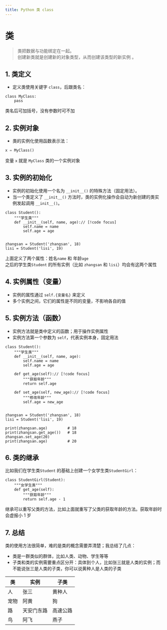 ```yaml
---
title: Python 类 class
---
```


# 类

> 类把数据与功能绑定在一起。  
> 创建新类就是创建新的对象类型，从而创建该类型的新实例 。


## 1. 类定义
- 定义类使用关键字 `class`，后跟类名：

```python{1}
class MyClass:
    pass
```

类名后可加括号，没有参数时可不加

## 2. 实例对象
- 类的实例化使用函数表示法：

```python
x = MyClass()
```

变量 `x` 就是 `MyClass` 类的一个实例对象

## 3. 实例的初始化
- 实例的初始化使用一个名为 `__init__()` 的特殊方法（固定用法）。
- 当一个类定义了 `__init__()` 方法时，类的实例化操作会自动为新创建的类实例发起调用 `__init__()`。

```python{3}
class Student():
    """学生类"""
    def __init__(self, name, age):// [!code focus]
        self.name = name
        self.age = age


zhangsan = Student('zhangsan', 18)
lisi = Student('lisi', 19)
```

上面定义了两个属性：姓名`name` 和 年龄`age`  
之后的学生类`Student` 的所有实例（比如 `zhangsan` 和 `lisi`）均会有这两个属性

## 4. 实例属性（变量）
- 实例的属性通过 `self.{变量名}` 来定义
- 多个实例之间，它们的属性是不同的变量，不影响各自的值

## 5. 实例方法（函数）
- 实例方法就是类中定义的函数；用于操作实例属性
- 实例方法第一个参数为 `self`，代表实例本身，固定用法

```python{7,11}
class Student():
    """学生类"""
    def __init__(self, name, age):
        self.name = name
        self.age = age

    def get_age(self):// [!code focus]
        """获取年龄"""
        return self.age

    def set_age(self, new_age):// [!code focus]
        """修改年龄"""
        self.age = new_age


zhangsan = Student('zhangsan', 18)
lisi = Student('lisi', 19)

print(zhangsan.age)         # 18
print(zhangsan.get_age())   # 18
zhangsan.set_age(20)
print(zhangsan.age)         # 20
```

## 6. 类的继承
比如我们在学生类`Student` 的基础上创建一个女学生类`StudentGirl`：
```python{1}
class StudentGirl(Student):
    """女学生类"""
    def get_age(self):
        """获取年龄"""
        return self.age - 1
```

继承可以重写父类的方法，比如上面就重写了父类的获取年龄的方法。获取年龄时会虚报小 1 岁

## 7. 总结
类的使用方法很简单，难的是类的概念需要弄清楚；我总结了几点：

- 类是一群类似的群体，比如人类、动物、学生等等
- 子类和类的实例需要重点区分开：具体到个人，比如张三就是人类的实例；而不能说张三是人类的子类，你可以说黄种人是人类的子类

类 | 实例 | 子类
--- | --- | ---
人 | 张三 | 黄种人
宠物 | 阿黄 | 狗
路 | 天安门东路 | 高速公路
鸟 | 阿飞 | 燕子

